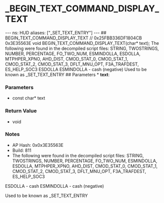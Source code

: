 # _BEGIN_TEXT_COMMAND_DISPLAY_TEXT

--- ns: HUD aliases: ["_SET_TEXT_ENTRY"] --- ## BEGIN_TEXT_COMMAND_DISPLAY_TEXT  // 0x25FBB336DF1804CB 0x3E35563E void BEGIN_TEXT_COMMAND_DISPLAY_TEXT(char* text);  The following were found in the decompiled script files: STRING, TWOSTRINGS, NUMBER, PERCENTAGE, FO_TWO_NUM, ESMINDOLLA, ESDOLLA, MTPHPER_XPNO, AHD_DIST, CMOD_STAT_0, CMOD_STAT_1, CMOD_STAT_2, CMOD_STAT_3, DFLT_MNU_OPT, F3A_TRAFDEST, ES_HELP_SOC3 ESDOLLA ESMINDOLLA - cash (negative) Used to be known as _SET_TEXT_ENTRY  ## Parameters * **text**:

### Parameters
* const char* text

### Return Value
* void

### Notes
* AP Hash: 0x0x3E35563E
* Build: 811
* The following were found in the decompiled script files:
STRING, TWOSTRINGS, NUMBER, PERCENTAGE, FO_TWO_NUM, ESMINDOLLA, ESDOLLA, MTPHPER_XPNO, AHD_DIST, CMOD_STAT_0, CMOD_STAT_1, CMOD_STAT_2, CMOD_STAT_3, DFLT_MNU_OPT, F3A_TRAFDEST, ES_HELP_SOC3

ESDOLLA - cash
ESMINDOLLA - cash (negative)

Used to be known as _SET_TEXT_ENTRY

